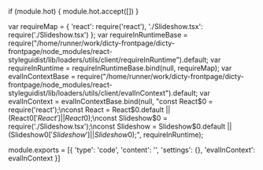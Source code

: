 
if (module.hot) {
	module.hot.accept([])
}

var requireMap = {
    'react': require('react'),
    './Slideshow.tsx': require('./Slideshow.tsx')
};
var requireInRuntimeBase = require("/home/runner/work/dicty-frontpage/dicty-frontpage/node_modules/react-styleguidist/lib/loaders/utils/client/requireInRuntime").default;
var requireInRuntime = requireInRuntimeBase.bind(null, requireMap);
var evalInContextBase = require("/home/runner/work/dicty-frontpage/dicty-frontpage/node_modules/react-styleguidist/lib/loaders/utils/client/evalInContext").default;
var evalInContext = evalInContextBase.bind(null, "const React$0 = require('react');\nconst React = React$0.default || (React$0['React'] || React$0);\nconst Slideshow$0 = require('./Slideshow.tsx');\nconst Slideshow = Slideshow$0.default || (Slideshow$0['Slideshow'] || Slideshow$0);", requireInRuntime);

module.exports = [{
        'type': 'code',
        'content': '<Slideshow />',
        'settings': {},
        'evalInContext': evalInContext
    }]
	